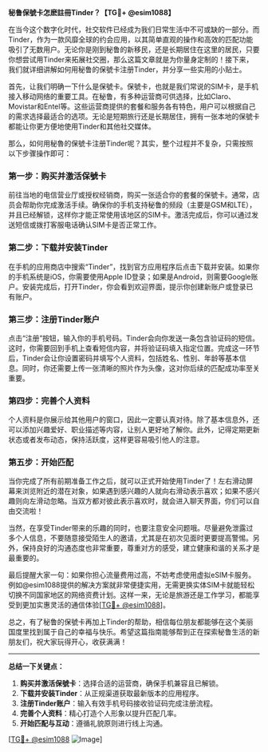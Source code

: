 **秘鲁保號卡怎麽註冊Tinder？【TG💪+ @esim1088】**

在当今这个数字化时代，社交软件已经成为我们日常生活中不可或缺的一部分。而Tinder，作为一款风靡全球的约会应用，以其简单直观的操作和高效的匹配功能吸引了无数用户。无论你是刚到秘鲁的新移民，还是长期居住在这里的居民，只要你想尝试用Tinder来拓展社交圈，那么这篇文章就是为你量身定制的！接下来，我们就详细讲解如何用秘鲁的保號卡注册Tinder，并分享一些实用的小贴士。

首先，让我们明确一下什么是保號卡。保號卡，也就是我们常说的SIM卡，是手机接入移动网络的重要工具。在秘鲁，有多种运营商可供选择，比如Claro、Movistar和Entel等。这些运营商提供的套餐和服务各有特色，用户可以根据自己的需求选择最适合的选项。无论是短期旅行还是长期居住，拥有一张本地的保號卡都能让你更方便地使用Tinder和其他社交媒体。

那么，如何用秘魯的保號卡注册Tinder呢？其实，整个过程并不复杂，只需按照以下步骤操作即可：

### 第一步：购买并激活保號卡

前往当地的电信营业厅或授权经销商，购买一张适合你的套餐的保號卡。通常，店员会帮助你完成激活手续。确保你的手机支持秘鲁的频段（主要是GSM和LTE），并且已经解锁，这样你才能正常使用该地区的SIM卡。激活完成后，你可以通过发送短信或拨打客服电话确认SIM卡是否正常工作。

### 第二步：下载并安装Tinder

在手机的应用商店中搜索“Tinder”，找到官方应用程序后点击下载并安装。如果你的手机系统是iOS，你需要使用Apple ID登录；如果是Android，则需要Google账户。安装完成后，打开Tinder，你会看到欢迎界面，提示你创建新账户或登录已有账户。

### 第三步：注册Tinder账户

点击“注册”按钮，输入你的手机号码。Tinder会向你发送一条包含验证码的短信。这时，你需要回到手机上查看短信内容，并将验证码填入指定位置。完成这一环节后，Tinder会让你设置密码并填写个人资料，包括姓名、性别、年龄等基本信息。同时，你还需要上传一张清晰的照片作为头像，这对你后续的匹配成功率至关重要。

### 第四步：完善个人资料

个人资料是你展示给其他用户的窗口，因此一定要认真对待。除了基本信息外，还可以添加兴趣爱好、职业描述等内容，让别人更好地了解你。此外，记得定期更新状态或者发布动态，保持活跃度，这样更容易吸引他人的注意。

### 第五步：开始匹配

当你完成了所有前期准备工作之后，就可以正式开始使用Tinder了！左右滑动屏幕来浏览附近的潜在对象，如果遇到感兴趣的人就向右滑动表示喜欢；如果不感兴趣则向左滑动忽略。当双方都对彼此表示喜欢时，就会进入聊天界面，你们可以自由交流啦！

当然，在享受Tinder带来的乐趣的同时，也要注意安全问题哦。尽量避免泄露过多个人信息，不要随意接受陌生人的邀请，尤其是在初次见面时更要提高警惕。另外，保持良好的沟通态度也非常重要，尊重对方的感受，建立健康和谐的关系才是最重要的。

最后提醒大家一句：如果你担心流量费用过高，不妨考虑使用虚拟eSIM卡服务。例如@esim1088提供的解决方案就非常便捷实用，无需更换实体SIM卡就能轻松切换不同国家地区的网络资费计划。这样一来，无论是旅游还是工作学习，都能享受到更加实惠灵活的通信体验[[TG💪+ @esim1088](https://t.me/s/esim1088)]。

总之，有了秘鲁的保號卡再加上Tinder的帮助，相信每位朋友都能够在这个美丽国度里找到属于自己的幸福与快乐。希望这篇指南能够帮到正在探索秘鲁生活的新朋友们，祝大家玩得开心，收获满满！ 

---

**总结一下关键点：**
1. **购买并激活保號卡**：选择合适的运营商，确保手机兼容且已解锁。
2. **下载并安装Tinder**：从正规渠道获取最新版本的应用程序。
3. **注册Tinder账户**：输入有效手机号码接收验证码完成注册流程。
4. **完善个人资料**：精心打造个人形象以提升匹配几率。
5. **开始匹配与互动**：遵循礼貌原则进行线上沟通。

[[TG💪+ @esim1088](https://t.me/s/esim1088) ![Image](https://i.postimg.cc/4NQfJmqS/Snipaste-2025-05-13-00-14-12.png)]
